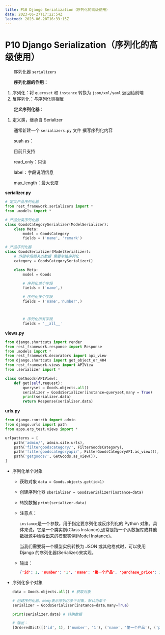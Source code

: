 ```yaml
---
title: P10 Django Serialization（序列化的高级使用）
date: 2023-06-27T17:22:54Z
lastmod: 2023-06-28T16:33:15Z
---
```


# P10 Django Serialization（序列化的高级使用）

　　序列化器 `serializers`​

　　**序列化器的作用：**

1. 序列化：将 `queryset`​ 和 `instance`​ 转换为 `json/xml/yaml`​ 返回给前端
2. 反序列化：与序列化则相反

　　**定义序列化器：**

1. 定义类，继承自 Serializer

　　通常新建一个 `serializers.py`​ 文件 撰写序列化内容

　　suah as：

　　目前只支持

　　read_only：只读

　　label：字段说明信息

　　max_length：最大长度

**serializer.py**

```python
# 定义产品序列化器
from rest_framework.serializers import *
from .models import *

# 产品分类序列化器
class GoodsCategorySerializer(ModelSerializer):
    class Meta:
        model = GoodsCategory
        fields = ('name', 'remark')

# 产品序列化器
class GoodsSerializer(ModelSerializer):
    # 外键字段相关的数据 需要单独序列化
    category = GoodsCategorySerializer()

    class Meta:
        model = Goods

        # 序列化单个字段
        fields = ('name',)

        # 序列化多个字段
        fields = ('name','number',)



        # 序列化所有字段
        fields = '__all__'

```

**views.py**

```python
from django.shortcuts import render
from rest_framework.response import Response
from .models import *
from rest_framework.decorators import api_view
from django.shortcuts import get_object_or_404
from rest_framework.views import APIView
from .serializer import *

class GetGoods(APIView):
    def get(self,request):
        queryset = Goods.objects.all()
        serializer = GoodsSerializer(instance=queryset,many = True)
        print(serializer.data)
        return Response(serializer.data)
```

**urls.py**

```python
from django.contrib import admin
from django.urls import path
from apps.erp_test.views import *

urlpatterns = [
    path('admin/', admin.site.urls),
    path('filtergoodscategory/', FilterGoodsCategory),
    path('filtergoodscategoryapi/', FilterGoodsCategoryAPI.as_view()),
    path('getgoods/', GetGoods.as_view()),
]
```

* 序列化单个对象

  * 获取对象  `data = Goods.objects.get(id=1)`​
  * 创建序列化器 `sberializer = GoodsSerializer(instance=data)`​
  * 转换数据 `print(serializer.data)`​
  * 注意点：

    ​`instance`​是一个参数，用于指定要序列化或反序列化的 Python 对象。具体来说，它是一个类实例(Class Instance),通常是指一个从数据库或其他数据源中检索出来的模型实例(Model Instance)。

    当我们需要将一个模型实例转换为 JSON 或其他格式时，可以使用 Django 的序列化器(Serializer)来实现。
  * 输出：

    ```json
    {'id': 1, 'number': '1', 'name': '第一个产品', 'purchase_price': 100.0, 'retail_price': 150.0, 'remark': '测试产品'}
    ```

* 序列化多个对象

  ```python
  data = Goods.objects.all() # 获取对象

  # 创建序列化器，many表示序列化多个对象，默认为单个
  serializer = GoodsSerializer(instance=data,many=True)

  print(serializer.data) # 转换数据

  # 输出：
  [OrderedDict([('id', 1), ('number', '1'), ('name', '第一个产品'), ('purchase_price', 100.0), ('retail_price', 150.0), ('remark', '测试产品')]), OrderedDict([('id', 2), ('number', '123'), ('name', '产品2'), ('purchase_price', 123.0), ('retail_price', 4123.0), ('remark', '测试产品2')])]  
  ```
